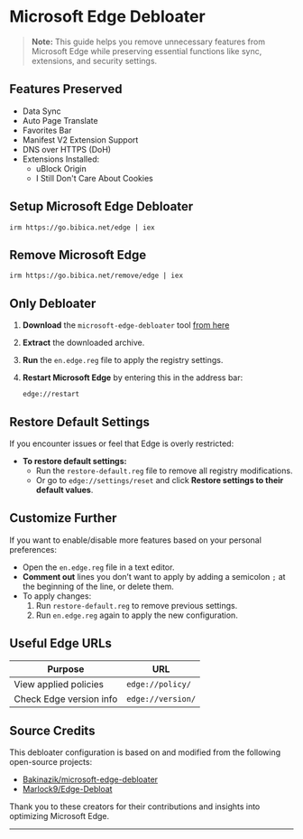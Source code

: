 # Microsoft Edge Debloater

> **Note:** This guide helps you remove unnecessary features from Microsoft Edge while preserving essential functions like sync, extensions, and security settings.

## Features Preserved

- Data Sync
- Auto Page Translate
- Favorites Bar
- Manifest V2 Extension Support
- DNS over HTTPS (DoH)
- Extensions Installed:
  - uBlock Origin
  - I Still Don't Care About Cookies
 
## Setup Microsoft Edge Debloater
```
irm https://go.bibica.net/edge | iex
```
## Remove Microsoft Edge
```
irm https://go.bibica.net/remove/edge | iex
```

## Only Debloater

1. **Download** the `microsoft-edge-debloater` tool [from here](https://github.com/bibicadotnet/microsoft-edge-debloater/archive/refs/heads/main.zip)
2. **Extract** the downloaded archive.
3. **Run** the `en.edge.reg` file to apply the registry settings.
4. **Restart Microsoft Edge** by entering this in the address bar:

   ```
   edge://restart
   ```

## Restore Default Settings

If you encounter issues or feel that Edge is overly restricted:

- **To restore default settings:**
  - Run the `restore-default.reg` file to remove all registry modifications.
  - Or go to `edge://settings/reset` and click **Restore settings to their default values**.

## Customize Further

If you want to enable/disable more features based on your personal preferences:

- Open the `en.edge.reg` file in a text editor.
- **Comment out** lines you don’t want to apply by adding a semicolon `;` at the beginning of the line, or delete them.
- To apply changes:
  1. Run `restore-default.reg` to remove previous settings.
  2. Run `en.edge.reg` again to apply the new configuration.

## Useful Edge URLs

| Purpose | URL |
|--------|-----|
| View applied policies | `edge://policy/` |
| Check Edge version info | `edge://version/` |

## Source Credits

This debloater configuration is based on and modified from the following open-source projects:

- [Bakinazik/microsoft-edge-debloater](https://github.com/bakinazik/edgedebloater)
- [Marlock9/Edge-Debloat](https://github.com/marlock9/edge-debloat)

Thank you to these creators for their contributions and insights into optimizing Microsoft Edge.

---
